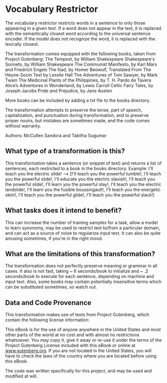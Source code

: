 # Vocabulary Restrictor
The vocabulary restrictor restricts words in a sentence to only those appearing in a given text.  If a word does not appear in the text, it is replaced with the semantically closest word according to the universal sentence encoder.  If the model does not recognize the word, it is replaced with the lexically closest.

The transformation comes equipped with the following books, taken from Project Gutenberg:
The Tempest, by William Shakespeare
Shakespeare's Sonnets, by William Shakespeare
The Communist Manifesto, by Karl Marx and Friedrich Engels
The Iliad, by Homer
Beowulf, Translated From The Heyne-Socin Text by Lesslie Hall
The Adventures of Tom Sawyer, by Mark Twain
The Medicinal Plants of the Philippines, by T. H. Pardo de Tavera
Alice’s Adventures in Wonderland, by Lewis Carroll
Celtic Fairy Tales, by Joseph Jacobs
Pride and Prejudice, by Jane Austen

More books can be included by adding a txt file to the books directory.

The transformation attempts to preserve the tense, part of speech, capitalization, and punctuation during transformation, and to preserve proper nouns, but mistakes are sometimes made, and the code comes without warranty.

Authors: McCullen Sandora and Tabitha Sugumar

## What type of a transformation is this?
This transformation takes a sentence (or snippet of text) and returns a list of sentences, each restricted to a book in the books directory.
Example: I'll teach you the electric slide! --> 
[I'll teach you the powerful tumble!,
 I'll teach you the powerful slide!,
 I'll educate you the electric slavish!,
 I'll teach you the powerful slide!,
 I'll learn you the powerful slay!,
 I'll teach you the electric landslide!,
 I'll learn you the fusible boussingault!,
 I'll teach you the energetic skim!,
 I'll teach you the powerful glide!,
 I'll teach you the powerful slack!]

## What tasks does it intend to benefit?
This can increase the number of training samples for a task, allow a model to learn synonomy, may be used to restrict text to/from a particular domain, and can act as a source of noise to regularize input text.  It can also be quite amusing sometimes, if you're in the right mood.

## What are the limitations of this transformation?
The transformation does not perfectly preserve meaning or grammar in all cases.  It also is not fast, taking ~ 6 seconds/book to initialize and ~ .2 seconds/book to execute for each sentence, depending on machine and input text.  Also, some books may contain potentially insensitive terms which can be substituted sometimes, so watch out.

## Data and Code Provenance
This transformation makes use of texts from Project Gutenberg, which contain the following license information:

  This eBook is for the use of anyone anywhere in the United States and
  most other parts of the world at no cost and with almost no
  restrictions whatsoever. You may copy it, give it away or re-use it
  under the terms of the Project Gutenberg License included with this
  eBook or online at www.gutenberg.org. If you are not located in the
  United States, you will have to check the laws of the country where
  you are located before using this eBook.
  
The code was written specifically for this project, and may be used and modified at will.